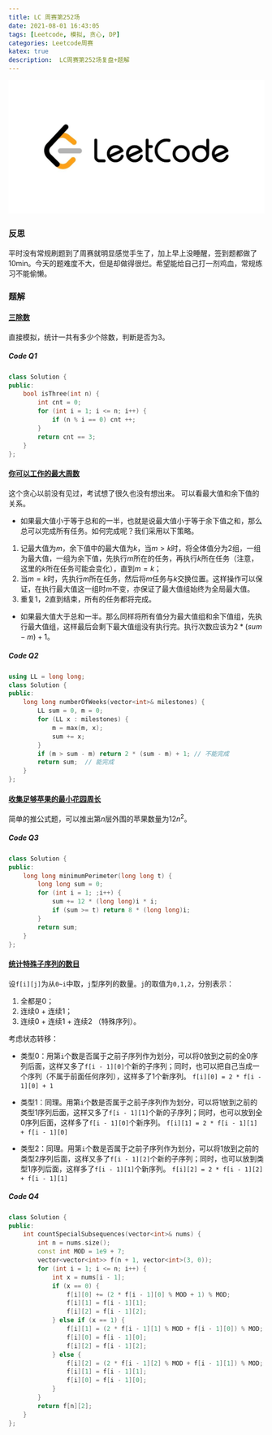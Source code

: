 ```yaml
---
title: LC 周赛第252场
date: 2021-08-01 16:43:05
tags: [Leetcode, 模拟, 贪心, DP]
categories: Leetcode周赛
katex: true
description:  LC周赛第252场复盘+题解
---
```


![LC](/images/Leetcode.jpg)

<!--more-->

### **反思**
平时没有常规刷题到了周赛就明显感觉手生了，加上早上没睡醒，签到题都做了10min。今天的题难度不大，但是却做得很烂。希望能给自己打一剂鸡血，常规练习不能偷懒。

### **题解**

#### [三除数](https://leetcode-cn.com/problems/three-divisors/)
直接模拟，统计一共有多少个除数，判断是否为3。

##### **Code Q1**
```cpp
class Solution {
public:
    bool isThree(int n) {
        int cnt = 0;
        for (int i = 1; i <= n; i++) {
            if (n % i == 0) cnt ++;
        }
        return cnt == 3;
    }
};
```

#### [你可以工作的最大周数](https://leetcode-cn.com/problems/maximum-number-of-weeks-for-which-you-can-work/)
这个贪心以前没有见过，考试想了很久也没有想出来。
可以看最大值和余下值的关系。
 - 如果最大值小于等于总和的一半，也就是说最大值小于等于余下值之和，那么总可以完成所有任务。如何完成呢？我们采用以下策略。
1. 记最大值为$m$，余下值中的最大值为$k$，当$m > k$时，将全体值分为2组，一组为最大值，一组为余下值，先执行$m$所在的任务，再执行$k$所在任务（注意，这里的$k$所在任务可能会变化），直到$m = k$；
2. 当$m = k$时，先执行$m$所在任务，然后将$m$任务与$k$交换位置。这样操作可以保证，在执行最大值这一组时$m$不变，亦保证了最大值组始终为全局最大值。
3. 重复1，2直到结束，所有的任务都将完成。

 - 如果最大值大于总和一半。那么同样将所有值分为最大值组和余下值组，先执行最大值组，这样最后会剩下最大值组没有执行完。执行次数应该为$2 * (sum - m) + 1$。

##### **Code Q2**
```cpp
using LL = long long;
class Solution {
public:
    long long numberOfWeeks(vector<int>& milestones) {
        LL sum = 0, m = 0;
        for (LL x : milestones) {
            m = max(m, x);
            sum += x;
        }
        if (m > sum - m) return 2 * (sum - m) + 1; // 不能完成
        return sum;  // 能完成
    }
};
```
#### [收集足够苹果的最小花园周长](https://leetcode-cn.com/problems/minimum-garden-perimeter-to-collect-enough-apples/)
简单的推公式题，可以推出第$n$层外围的苹果数量为$12n^2$。

##### **Code Q3**
```cpp
class Solution {
public:
    long long minimumPerimeter(long long t) {
        long long sum = 0;
        for (int i = 1; ;i++) {
            sum += 12 * (long long)i * i;
            if (sum >= t) return 8 * (long long)i;
        }
        return sum;
    }
};
```
#### [统计特殊子序列的数目](https://leetcode-cn.com/problems/count-number-of-special-subsequences/)
设`f[i][j]`为从`0~i`中取，`j`型序列的数量。`j`的取值为`0,1,2`，分别表示：
1. 全都是0；
2. 连续0 + 连续1；
3. 连续0 + 连续1 + 连续2 （特殊序列）。

考虑状态转移：
 - 类型0：用第`i`个数是否属于之前子序列作为划分，可以将0放到之前的全0序列后面，这样又多了`f[i - 1][0]`个新的子序列；同时，也可以把自己当成一个序列（不属于前面任何序列），这样多了1个新序列。
`f[i][0] = 2 * f[i - 1][0] + 1`

 - 类型1：同理。用第`i`个数是否属于之前子序列作为划分，可以将1放到之前的类型1序列后面，这样又多了`f[i - 1][1]`个新的子序列；同时，也可以放到全0序列后面，这样多了`f[i - 1][0]`个新序列。
`f[i][1] = 2 * f[i - 1][1] + f[i - 1][0]`

 - 类型2：同理。用第`i`个数是否属于之前子序列作为划分，可以将1放到之前的类型2序列后面，这样又多了`f[i - 1][2]`个新的子序列；同时，也可以放到类型1序列后面，这样多了`f[i - 1][1]`个新序列。
`f[i][2] = 2 * f[i - 1][2] + f[i - 1][1]`

##### **Code Q4**

```cpp
class Solution {
public:
    int countSpecialSubsequences(vector<int>& nums) {
        int n = nums.size();
        const int MOD = 1e9 + 7;
        vector<vector<int>> f(n + 1, vector<int>(3, 0));
        for (int i = 1; i <= n; i++) {
            int x = nums[i - 1];
            if (x == 0) {
                f[i][0] += (2 * f[i - 1][0] % MOD + 1) % MOD;
                f[i][1] = f[i - 1][1];
                f[i][2] = f[i - 1][2];
            } else if (x == 1) {
                f[i][1] = (2 * f[i - 1][1] % MOD + f[i - 1][0]) % MOD;
                f[i][0] = f[i - 1][0];
                f[i][2] = f[i - 1][2];
            } else {
                f[i][2] = (2 * f[i - 1][2] % MOD + f[i - 1][1]) % MOD;
                f[i][1] = f[i - 1][1];
                f[i][0] = f[i - 1][0];
            }
        }
        return f[n][2];
    }
};
```